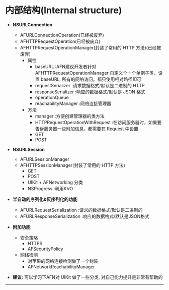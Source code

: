 # 内部结构(Internal structure)

- **NSURLConnection**
    + AFURLConnectionOperation(已经被废弃)
    + AFHTTPRequestOperation(已经被废弃)
    + AFHTTPRequestOperationManager(封装了常用的 HTTP 方法)(已经被废弃)
        * 属性
            * baseURL :AFN建议开发者针对 AFHTTPRequestOperationManager 自定义个一个单例子类，设置 baseURL, 所有的网络访问，都只使用相对路径即可
            * requestSerializer :请求数据格式/默认是二进制的 HTTP
            * responseSerializer :响应的数据格式/默认是 JSON 格式
            * operationQueue
            * reachabilityManager :网络连接管理器
        * 方法
            * manager :方便创建管理器的类方法
            * HTTPRequestOperationWithRequest :在访问服务器时，如果要告诉服务器一些附加信息，都需要在 Request 中设置
            * GET
            * POST


- **NSURLSession**
    + AFURLSessionManager
    + AFHTTPSessionManager(封装了常用的 HTTP 方法)
        * GET
        * POST
        * UIKit + AFNetworking 分类
        * NSProgress :利用KVO


- **半自动的序列化&反序列化的功能**
    + AFURLRequestSerialization :请求的数据格式/默认是二进制的
    + AFURLResponseSerialization :响应的数据格式/默认是JSON格式


- **附加功能**
    + 安全策略
        * HTTPS
        * AFSecurityPolicy
    + 网络检测
        * 对苹果的网络连接检测做了一个封装
        * AFNetworkReachabilityManager


- **建议:** 可以学习下AFN对 UIKit 做了一些分类, 对自己能力提升是非常有帮助的


--- 
<br/>

